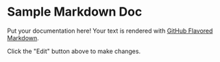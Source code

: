 # Sample Markdown Doc

Put your documentation here! Your text is rendered with [GitHub Flavored Markdown](https://help.github.com/articles/github-flavored-markdown).

Click the "Edit" button above to make changes.

